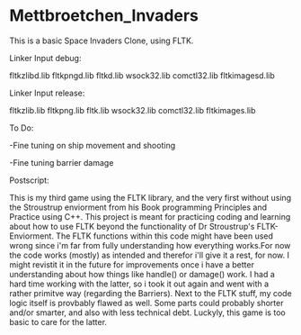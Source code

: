 # Mettbroetchen_Invaders

This is a basic Space Invaders Clone, using FLTK.



Linker Input debug:


fltkzlibd.lib
fltkpngd.lib
fltkd.lib
wsock32.lib
comctl32.lib
fltkimagesd.lib



Linker Input release:


fltkzlib.lib
fltkpng.lib
fltk.lib
wsock32.lib
comctl32.lib
fltkimages.lib



To Do:


-Fine tuning on ship movement and shooting


-Fine tuning barrier damage




Postscript:

This is my third game using the FLTK library, and the very first without using the Stroustrup enviorment 
from his Book programming Principles and Practice using C++. This project is meant for practicing coding and
learning about how to use FLTK beyond the functionality of Dr Stroustrup's FLTK-Enviorment.
The FLTK functions within this code might have been used wrong since i'm far from fully understanding how
everything works.For now the code works (mostly) as intended and therefor i'll give it a rest, for now.
I might revistit it in the future for improvements once i have a better understanding about how things 
like handle() or damage() work. I had a hard time working with the latter, so i took it out again and went with
a rather primitve way (regarding the Barriers).
Next to the FLTK stuff, my code logic itself is provbably flawed as well. Some parts could probably shorter
and/or smarter, and also with less technical debt. Luckyly, this game is too basic to care for the latter.
